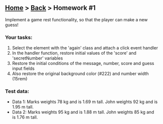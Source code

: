 ## [Home](../../../README.md) > [Back](../lesson.md) > Homework #1

Implement a game rest functionality, so that the player can make a new guess!

### Your tasks:

1. Select the element with the 'again' class and attach a click event handler
2. In the handler function, restore initial values of the 'score' and 'secretNumber' variables
3. Restore the initial conditions of the message, number, score and guess input fields
4. Also restore the original background color (#222) and number width (15rem)

### Test data:

- Data 1: Marks weights 78 kg and is 1.69 m tall. John weights 92 kg and is 1.95
  m tall.
- Data 2: Marks weights 95 kg and is 1.88 m tall. John weights 85 kg and is 1.76
  m tall.
